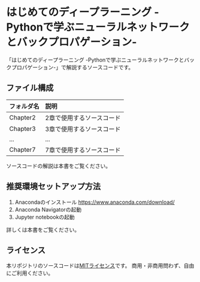 # はじめてのディープラーニング -Pythonで学ぶニューラルネットワークとバックプロパゲーション-

「はじめてのディープラーニング -Pythonで学ぶニューラルネットワークとバックプロパゲーション-」で解説するソースコードです。

## ファイル構成

|フォルダ名 |説明                         |
|:--        |:--                          |
|Chapter2       |2章で使用するソースコード    |
|Chapter3       |3章で使用するソースコード    |
|...        |...                          |
|Chapter7       |7章で使用するソースコード    |

ソースコードの解説は本書をご覧ください。

## 推奨環境セットアップ方法

1. Anacondaのインストール https://www.anaconda.com/download/
2. Anaconda Navigatorの起動
3. Jupyter notebookの起動

詳しくは本書をご覧ください。

## ライセンス

本リポジトリのソースコードは[MITライセンス](http://www.opensource.org/licenses/MIT)です。
商用・非商用問わず、自由にご利用ください。